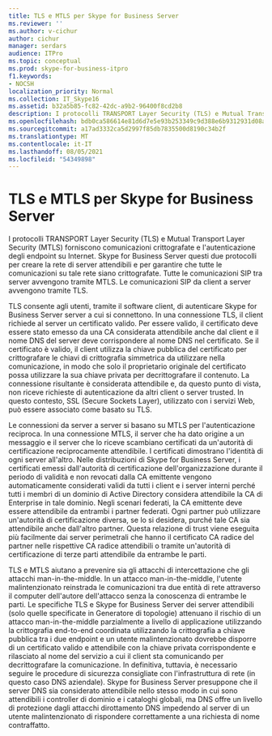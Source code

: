 ```yaml
---
title: TLS e MTLS per Skype for Business Server
ms.reviewer: ''
ms.author: v-cichur
author: cichur
manager: serdars
audience: ITPro
ms.topic: conceptual
ms.prod: skype-for-business-itpro
f1.keywords:
- NOCSH
localization_priority: Normal
ms.collection: IT_Skype16
ms.assetid: b32a5b85-fc82-42dc-a9b2-96400f8cd2b8
description: I protocolli TRANSPORT Layer Security (TLS) e Mutual Transport Layer Security (MTLS) forniscono comunicazioni crittografate e l'autenticazione degli endpoint su Internet. Skype for Business Server questi due protocolli per creare la rete di server attendibili e per garantire che tutte le comunicazioni su tale rete siano crittografate. Tutte le comunicazioni SIP tra server avvengono tramite MTLS. Le comunicazioni SIP da client a server avvengono tramite TLS.
ms.openlocfilehash: bdb0ca586614e81d6d7e5e93b253349c9d388e6b9312931d08a75e2a0359f6e2
ms.sourcegitcommit: a17ad3332ca5d2997f85db7835500d8190c34b2f
ms.translationtype: MT
ms.contentlocale: it-IT
ms.lasthandoff: 08/05/2021
ms.locfileid: "54349898"
---
```

# <a name="tls-and-mtls-for-skype-for-business-server"></a>TLS e MTLS per Skype for Business Server
 
I protocolli TRANSPORT Layer Security (TLS) e Mutual Transport Layer Security (MTLS) forniscono comunicazioni crittografate e l'autenticazione degli endpoint su Internet. Skype for Business Server questi due protocolli per creare la rete di server attendibili e per garantire che tutte le comunicazioni su tale rete siano crittografate. Tutte le comunicazioni SIP tra server avvengono tramite MTLS. Le comunicazioni SIP da client a server avvengono tramite TLS.
  
TLS consente agli utenti, tramite il software client, di autenticare Skype for Business Server server a cui si connettono. In una connessione TLS, il client richiede al server un certificato valido. Per essere valido, il certificato deve essere stato emesso da una CA considerata attendibile anche dal client e il nome DNS del server deve corrispondere al nome DNS nel certificato. Se il certificato è valido, il client utilizza la chiave pubblica del certificato per crittografare le chiavi di crittografia simmetrica da utilizzare nella comunicazione, in modo che solo il proprietario originale del certificato possa utilizzare la sua chiave privata per decrittografare il contenuto. La connessione risultante è considerata attendibile e, da questo punto di vista, non riceve richieste di autenticazione da altri client o server trusted. In questo contesto, SSL (Secure Sockets Layer), utilizzato con i servizi Web, può essere associato come basato su TLS.
  
Le connessioni da server a server si basano su MTLS per l'autenticazione reciproca. In una connessione MTLS, il server che ha dato origine a un messaggio e il server che lo riceve scambiano certificati da un'autorità di certificazione reciprocamente attendibile. I certificati dimostrano l'identità di ogni server all'altro. Nelle distribuzioni di Skype for Business Server, i certificati emessi dall'autorità di certificazione dell'organizzazione durante il periodo di validità e non revocati dalla CA emittente vengono automaticamente considerati validi da tutti i client e i server interni perché tutti i membri di un dominio di Active Directory considera attendibile la CA di Enterprise in tale dominio. Negli scenari federati, la CA emittente deve essere attendibile da entrambi i partner federati. Ogni partner può utilizzare un'autorità di certificazione diversa, se lo si desidera, purché tale CA sia attendibile anche dall'altro partner. Questa relazione di trust viene eseguita più facilmente dai server perimetrali che hanno il certificato CA radice del partner nelle rispettive CA radice attendibili o tramite un'autorità di certificazione di terze parti attendibile da entrambe le parti.
  
TLS e MTLS aiutano a prevenire sia gli attacchi di intercettazione che gli attacchi man-in-the-middle. In un attacco man-in-the-middle, l'utente malintenzionato reinstrada le comunicazioni tra due entità di rete attraverso il computer dell'autore dell'attacco senza la conoscenza di entrambe le parti. Le specifiche TLS e Skype for Business Server dei server attendibili (solo quelle specificate in Generatore di topologie) attenuano il rischio di un attacco man-in-the-middle parzialmente a livello di applicazione utilizzando la crittografia end-to-end coordinata utilizzando la crittografia a chiave pubblica tra i due endpoint e un utente malintenzionato dovrebbe disporre di un certificato valido e attendibile con la chiave privata corrispondente e rilasciato al nome del servizio a cui il client sta comunicando per decrittografare la comunicazione. In definitiva, tuttavia, è necessario seguire le procedure di sicurezza consigliate con l'infrastruttura di rete (in questo caso DNS aziendale). Skype for Business Server presuppone che il server DNS sia considerato attendibile nello stesso modo in cui sono attendibili i controller di dominio e i cataloghi globali, ma DNS offre un livello di protezione dagli attacchi dirottamento DNS impedendo al server di un utente malintenzionato di rispondere correttamente a una richiesta di nome contraffatto.
  

